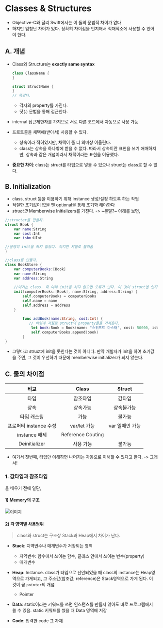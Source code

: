 # Classes & Structures

- Objective-C와 달리 Swift에서는 이 둘의 문법적 차이가 없다
- 하지만 엄청난 차이가 있다. 정확히 차이점을 인지해서 적재적소에 사용할 수 있어야 한다.

## A. 개념

- Class와 Structure는 **exactly same syntax**

	```swift
	class ClassName {
	}
	
	struct StructName {
	}
	// 똑같다. 
	```

	- 각자의 property를 가진다.
	- 닷(.) 문법을 통해 접근한다.
	
- internal 접근제한자를 가지므로 서로 다른 코드에서 자동으로 사용 가능
- 프로토콜을 채택해(받아서) 사용할 수 있다.
	- 상속이라 적혀있지만, 채택이 좀 더 의미상 어울린다.
	- class는 상속을 하나밖에 받을 수 없다. 따라서 상속이란 표현을 쓰기 애매하지만, 상속과 같은 개념이라서 채택이라는 표현을 이용했다.
- **중요한 차이**: class는 struct를 타입으로 넣을 수 있으나 struct는 class로 할 수 없다.

## B. Initialization

- class, struct 등을 이용하기 위해 instance 생성/설정 하도록 하는 작업
- 적절한 초기값이 없을 땐 optional을 통해 초기화 해야한다
- *struct만* Memberwise Initializers를 가진다. -> ~몬말?~ 아래를 보면,

```swift
//structer를 만들자.
struct Book {
    var name:String
    var cost:Int
    var isbn:UInt

//분명히 init을 하지 않았다. 하지만 저절로 불러옴    
}

//class를 만들자.
class BookStore {
    var computerBooks:[Book]
    var name:String
    var address:String
    
    //여기는 class. 즉 아래 init을 하지 않으면 오류가 난다. 이 것이 struct엔 있지만 class에는 없는 memberwise initializers 기능(?)
    init(computerBooks:[Book], name:String, address:String) {
        self.computerBooks = computerBooks
        self.name = name
        self.address = address
    }
    
        func addBook(name:String, cost:Int) {
           // 이렇게 저절로 struct의 property들을 가져온다.
            let book:Book = Book(name: "스위프트 마스터", cost: 50000, isbn: UInt(computerBooks.count + 1))
            self.computerBooks.append(book)
        }
}
```

- 그렇다고 struct에 init을 못한다는 것이 아니다. 만약 개발자가 init을 하여 초기값을 주면, 그 것이 우선하기 때문에 memberwise initializer가 되지 않는다.

## C. 둘의 차이점

| 비교 | Class | Struct |
| :---: | :---: | :---: |
| 타입 | 참조타입 | 값타입 |
| 상속 | 상속가능 | 상속불가능 |
| 타입 캐스팅 | 가능 | 불가능 |
| 프로퍼티 instance 수정 | var/let 가능 | var 일때만 가능 |
| instance 해제 | Reference Couting ||
| Deinitializer | 사용 가능 | 불가능 |

- 여기서 첫번째, 타입만 이해하면 나머지는 자동으로 이해할 수 있다고 한다. -> 그래서!

### 1. 값타입과 참조타입

을 배우기 전에 일단,

#### 1) Memory의 구조

![이미지](https://github.com/fimuxd/iOS_Campus/blob/master/A_LectureSummary/170523/Memory.png?raw=true)
	
#### 2) 각 영역별 사용범위
	
> class와 struct는 구조상 Stack과 Heap에서 차이가 난다.
	
- **Stack**: 지역변수나 매개변수가 저장되는 영역
	- 지역변수: 함수에서 쓰이는 함수, 클래스 안에서 쓰이는 변수(property)
	- 매개변수

- **Heap**: Instance. class가 타입으로 선언되었을 때 class의 instance는 Heap영역으로 가게되고, 그 주소값(참조값; reference)은 Stack영역으로 가게 된다. 이 것이 곧 `pointer`의 개념 
	- Pointer
	

- **Data**: static이라는 키워드를 쓰면 인스턴스를 만들지 않아도 바로 프로그램에서 쓸 수 있음. static 키워드를 썼을 때 Data 영역에 저장

- **Code**: 입력한 code 그 자체

